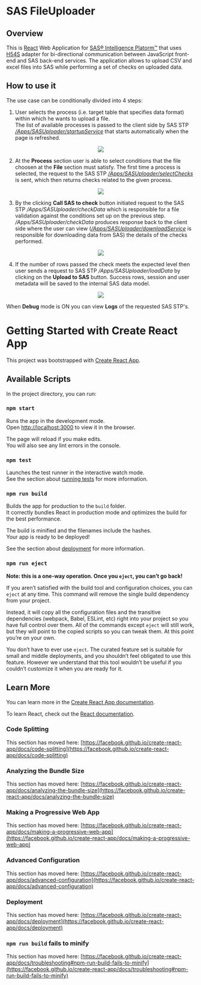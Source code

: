 # SAS FileUploader

## Overview
This is [React](https://reactjs.org/) Web Application for [SAS® Intelligence Platorm™](http://www.sas.com/en_us/software/sas9.html) that uses [H54S](https://github.com/Boemska/h54s) adapter for bi-directional communication between JavaScript front-end and SAS back-end services. The application allows to upload CSV and excel files into SAS while performing a set of checks on uploaded data.

## How to use it

The use case can be conditionally divided into 4 steps:

1. User selects the process (i.e. target table that specifies data format) within which he wants to upload a file.\
The list of available processes is passed to the client side by SAS STP [*/Apps/SASUploader/startupService*](sas/Apps/SASUploader/startupService.sas) that starts automatically when the page is refreshed.
<p align="center">
<img src="https://user-images.githubusercontent.com/64905854/143756620-01f531d3-9046-4ad7-a23c-b294fba41d6f.gif">
</p>

2. At the **Process** section user is able to select conditions that the file choosen at the **File** section must satisfy. The first time a process is selected, the request to the SAS STP [*/Apps/SASUploader/selectChecks*](sas/Apps/SASUploader/selectChecks.sas) is sent, which then returns checks related to the given process. 
<p align="center">
<img src="https://user-images.githubusercontent.com/64905854/143759759-4157df11-214f-450b-a922-2f6d1c82c76a.gif">
</p>

3. By the clicking **Call SAS to check** button initiated request to the SAS STP */Apps/SASUploader/checkData* which is responsible for a file validation against the conditions set up on the previous step. */Apps/SASUploader/checkData* produces response back to the client side where the user can view ([*/Apps/SASUploader/downloadService*](sas/Apps/SASUploader/downloadService.sas) is responsible for downloading data from SAS) the details of the checks performed.
<p align="center">
<img src="https://user-images.githubusercontent.com/64905854/143763731-0e492438-f434-4859-a131-f3a63655f828.gif">
</p>

4. If the number of rows passed the check meets the expected level then user sends a request to SAS STP */Apps/SASUploader/loadData* by clicking on the **Upload to SAS** button. Success rows, session and user metadata will be saved to the internal SAS data model.
<p align="center">
<img src="https://user-images.githubusercontent.com/64905854/143763748-d0395893-77a1-4418-914b-d7a5e79e965e.gif">
</p>

When **Debug** mode is ON you can view **Logs** of the requested SAS STP's.

# Getting Started with Create React App

This project was bootstrapped with [Create React App](https://github.com/facebook/create-react-app).

## Available Scripts

In the project directory, you can run:

### `npm start`

Runs the app in the development mode.\
Open [http://localhost:3000](http://localhost:3000) to view it in the browser.

The page will reload if you make edits.\
You will also see any lint errors in the console.

### `npm test`

Launches the test runner in the interactive watch mode.\
See the section about [running tests](https://facebook.github.io/create-react-app/docs/running-tests) for more information.

### `npm run build`

Builds the app for production to the `build` folder.\
It correctly bundles React in production mode and optimizes the build for the best performance.

The build is minified and the filenames include the hashes.\
Your app is ready to be deployed!

See the section about [deployment](https://facebook.github.io/create-react-app/docs/deployment) for more information.

### `npm run eject`

**Note: this is a one-way operation. Once you `eject`, you can’t go back!**

If you aren’t satisfied with the build tool and configuration choices, you can `eject` at any time. This command will remove the single build dependency from your project.

Instead, it will copy all the configuration files and the transitive dependencies (webpack, Babel, ESLint, etc) right into your project so you have full control over them. All of the commands except `eject` will still work, but they will point to the copied scripts so you can tweak them. At this point you’re on your own.

You don’t have to ever use `eject`. The curated feature set is suitable for small and middle deployments, and you shouldn’t feel obligated to use this feature. However we understand that this tool wouldn’t be useful if you couldn’t customize it when you are ready for it.

## Learn More

You can learn more in the [Create React App documentation](https://facebook.github.io/create-react-app/docs/getting-started).

To learn React, check out the [React documentation](https://reactjs.org/).

### Code Splitting

This section has moved here: [https://facebook.github.io/create-react-app/docs/code-splitting](https://facebook.github.io/create-react-app/docs/code-splitting)

### Analyzing the Bundle Size

This section has moved here: [https://facebook.github.io/create-react-app/docs/analyzing-the-bundle-size](https://facebook.github.io/create-react-app/docs/analyzing-the-bundle-size)

### Making a Progressive Web App

This section has moved here: [https://facebook.github.io/create-react-app/docs/making-a-progressive-web-app](https://facebook.github.io/create-react-app/docs/making-a-progressive-web-app)

### Advanced Configuration

This section has moved here: [https://facebook.github.io/create-react-app/docs/advanced-configuration](https://facebook.github.io/create-react-app/docs/advanced-configuration)

### Deployment

This section has moved here: [https://facebook.github.io/create-react-app/docs/deployment](https://facebook.github.io/create-react-app/docs/deployment)

### `npm run build` fails to minify

This section has moved here: [https://facebook.github.io/create-react-app/docs/troubleshooting#npm-run-build-fails-to-minify](https://facebook.github.io/create-react-app/docs/troubleshooting#npm-run-build-fails-to-minify)
